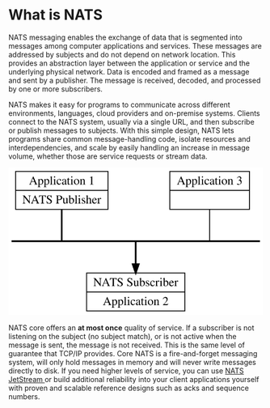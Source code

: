 # What is NATS

NATS messaging enables the exchange of data that is segmented into messages among computer applications and services. These messages are addressed by subjects and do not depend on network location. This provides an abstraction layer between the application or service and the underlying physical network. Data is encoded and framed as a message and sent by a publisher. The message is received, decoded, and processed by one or more subscribers.

NATS makes it easy for programs to communicate across different environments, languages, cloud providers and on-premise systems. Clients connect to the NATS system, usually via a single URL, and then subscribe or publish messages to subjects. With this simple design, NATS lets programs share common message-handling code, isolate resources and interdependencies, and scale by easily handling an increase in message volume, whether those are service requests or stream data.

![](../.gitbook/assets/intro.svg)

NATS core offers an **at most once** quality of service. If a subscriber is not listening on the subject \(no subject match\), or is not active when the message is sent, the message is not received. This is the same level of guarantee that TCP/IP provides. Core NATS is a fire-and-forget messaging system, will only hold messages in memory and will never write messages directly to disk. If you need higher levels of service, you can use [NATS JetStream ](/jetstream/jetstream.md) or build additional reliability into your client applications yourself with proven and scalable reference designs such as acks and sequence numbers.

